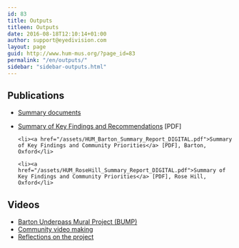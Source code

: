 ```yaml
---
id: 83
title: Outputs
titleen: Outputs
date: 2016-08-18T12:10:14+01:00
author: support@eyedivision.com
layout: page
guid: http://www.hum-mus.org/?page_id=83
permalink: "/en/outputs/"
sidebar: "sidebar-outputs.html"
---
```

## Publications
- [Summary documents](/en/outputs/publications/)

<ul>
    <li><a href="/assets/HUM_Summary_Report_EN.pdf">Summary of Key Findings and Recommendations</a> [PDF]</li>

    <li><a href="/assets/HUM_Barton_Summary_Report_DIGITAL.pdf">Summary of Key Findings and Community Priorities</a> [PDF], Barton, Oxford</li>

    <li><a href="/assets/HUM_RoseHill_Summary_Report_DIGITAL.pdf">Summary of Key Findings and Community Priorities</a> [PDF], Rose Hill, Oxford</li>
</ul>

## Videos
- [Barton Underpass Mural Project (BUMP)](/en/outputs/video/bump/)
- [Community video making](/en/outputs/video/)
- [Reflections on the project](/en/outputs/video/reflections/)
